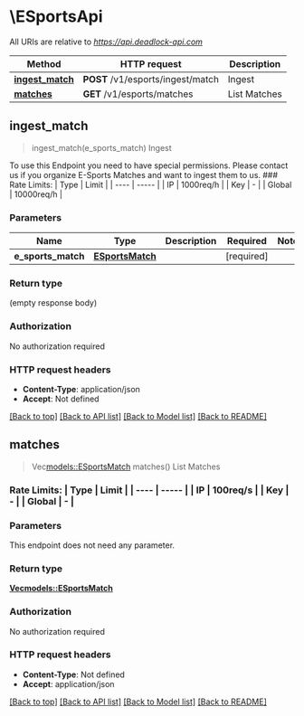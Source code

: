 # \ESportsApi

All URIs are relative to *https://api.deadlock-api.com*

Method | HTTP request | Description
------------- | ------------- | -------------
[**ingest_match**](ESportsApi.md#ingest_match) | **POST** /v1/esports/ingest/match | Ingest
[**matches**](ESportsApi.md#matches) | **GET** /v1/esports/matches | List Matches



## ingest_match

> ingest_match(e_sports_match)
Ingest

 To use this Endpoint you need to have special permissions. Please contact us if you organize E-Sports Matches and want to ingest them to us.  ### Rate Limits: | Type | Limit | | ---- | ----- | | IP | 1000req/h | | Key | - | | Global | 10000req/h |     

### Parameters


Name | Type | Description  | Required | Notes
------------- | ------------- | ------------- | ------------- | -------------
**e_sports_match** | [**ESportsMatch**](ESportsMatch.md) |  | [required] |

### Return type

 (empty response body)

### Authorization

No authorization required

### HTTP request headers

- **Content-Type**: application/json
- **Accept**: Not defined

[[Back to top]](#) [[Back to API list]](../README.md#documentation-for-api-endpoints) [[Back to Model list]](../README.md#documentation-for-models) [[Back to README]](../README.md)


## matches

> Vec<models::ESportsMatch> matches()
List Matches

 ### Rate Limits: | Type | Limit | | ---- | ----- | | IP | 100req/s | | Key | - | | Global | - |     

### Parameters

This endpoint does not need any parameter.

### Return type

[**Vec<models::ESportsMatch>**](ESportsMatch.md)

### Authorization

No authorization required

### HTTP request headers

- **Content-Type**: Not defined
- **Accept**: application/json

[[Back to top]](#) [[Back to API list]](../README.md#documentation-for-api-endpoints) [[Back to Model list]](../README.md#documentation-for-models) [[Back to README]](../README.md)

